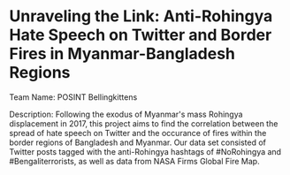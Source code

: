 # Unraveling the Link: Anti-Rohingya Hate Speech on Twitter and Border Fires in Myanmar-Bangladesh Regions

Team Name: POSINT Bellingkittens

Description: Following the exodus of Myanmar's mass Rohingya displacement in 2017, this project aims to find the correlation between the spread of hate speech on Twitter and the occurance of fires within the border regions of Bangladesh and Myanmar. Our data set consisted of Twitter posts tagged with the anti-Rohingya hashtags of #NoRohingya and #Bengaliterrorists, as well as data from NASA Firms Global Fire Map.
